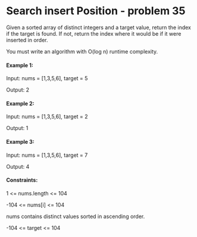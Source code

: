 # Search insert Position - problem 35

Given a sorted array of distinct integers and a target value, return the index if the target is found. If not, return the index where it would be if it were inserted in order.

You must write an algorithm with O(log n) runtime complexity.

#### Example 1:

Input: nums = [1,3,5,6], target = 5

Output: 2

#### Example 2:

Input: nums = [1,3,5,6], target = 2

Output: 1

#### Example 3:

Input: nums = [1,3,5,6], target = 7

Output: 4

#### Constraints:

1 <= nums.length <= 104

-104 <= nums[i] <= 104

nums contains distinct values sorted in ascending order.

-104 <= target <= 104
